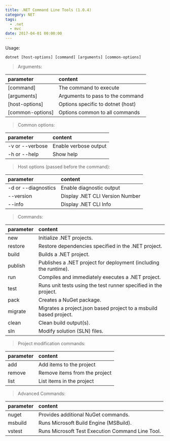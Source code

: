 ```yaml
---
title: .NET Command Line Tools (1.0.4)
category: NET
tags:
  - .net
  - mvc
date: 2017-04-01 00:00:00
---
```




Usage: 
```.net
dotnet [host-options] [command] [arguments] [common-options]  
```
  <!-- more -->

> Arguments:  
  
| parameter | content | 
|:-------|:-------|
|  [command]          |  The command to execute
|  [arguments]        |  Arguments to pass to the command
|  [host-options]     |  Options specific to dotnet (host)
|  [common-options]   |  Options common to all commands

> Common options:  

| parameter | content | 
|:-------|:-------|
|  -v or --verbose       |  Enable verbose output
|  -h or --help          |   Show help

> Host options (passed before the command):  

| parameter | content | 
|:-------|:-------|
|  -d or --diagnostics   |  Enable diagnostic output
|  --version          |  Display .NET CLI Version Number
|  --info             |  Display .NET CLI Info

> Commands:  

| parameter | content | 
|:-------|:-------|
|  new       |  Initialize .NET projects.
|  restore   |  Restore dependencies specified in the .NET project.
|  build     |  Builds a .NET project.
|  publish   |  Publishes a .NET project for deployment (including the runtime).
|  run       |  Compiles and immediately executes a .NET project.
|  test      |  Runs unit tests using the test runner specified in the project.
|  pack      |  Creates a NuGet package.
|  migrate   |  Migrates a project.json based project to a msbuild based project.
|  clean     |  Clean build output(s).
|  sln       |  Modify solution (SLN) files.

> Project modification commands:  

| parameter | content | 
|:-------|:-------|
|  add        |  Add items to the project
|  remove     |  Remove items from the project
|  list       |  List items in the project

> Advanced Commands:  

| parameter | content | 
|:-------|:-------|
|  nuget      |  Provides additional NuGet commands.
|  msbuild    |  Runs Microsoft Build Engine (MSBuild).
|  vstest     |  Runs Microsoft Test Execution Command Line Tool.